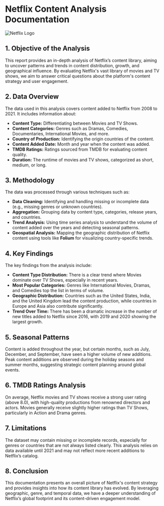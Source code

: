 # Netflix Content Analysis Documentation

![Netflix Logo](https://upload.wikimedia.org/wikipedia/commons/0/08/Netflix_2015_logo.svg)

## 1. Objective of the Analysis
This report provides an in-depth analysis of Netflix’s content library, aiming to uncover patterns and trends in content distribution, growth, and geographical influence. By evaluating Netflix's vast library of movies and TV shows, we aim to answer critical questions about the platform's content strategy and user engagement.

## 2. Data Overview
The data used in this analysis covers content added to Netflix from 2008 to 2021. It includes information about:

- **Content Type:** Differentiating between Movies and TV Shows.
- **Content Categories:** Genres such as Dramas, Comedies, Documentaries, International Movies, and more.
- **Country of Production:** Identifying the origin countries of the content.
- **Content Added Date:** Month and year when the content was added.
- **TMDB Ratings:** Ratings sourced from TMDB for evaluating content quality.
- **Duration:** The runtime of movies and TV shows, categorized as short, medium, or long.

## 3. Methodology
The data was processed through various techniques such as:

- **Data Cleaning:** Identifying and handling missing or incomplete data (e.g., missing genres or unknown countries).
- **Aggregation:** Grouping data by content type, categories, release years, and countries.
- **Trend Analysis:** Using time series analysis to understand the volume of content added over the years and detecting seasonal patterns.
- **Geospatial Analysis:** Mapping the geographic distribution of Netflix content using tools like **Folium** for visualizing country-specific trends.

## 4. Key Findings
The key findings from the analysis include:

- **Content Type Distribution:** There is a clear trend where Movies dominate over TV Shows, especially in recent years.
- **Most Popular Categories:** Genres like International Movies, Dramas, and Comedies top the list in terms of volume.
- **Geographic Distribution:** Countries such as the United States, India, and the United Kingdom lead the content production, while countries in Europe and Asia also contribute significantly.
- **Trend Over Time:** There has been a dramatic increase in the number of new titles added to Netflix since 2016, with 2019 and 2020 showing the largest growth.

## 5. Seasonal Patterns
Content is added throughout the year, but certain months, such as July, December, and September, have seen a higher volume of new additions. Peak content additions are observed during the holiday seasons and summer months, suggesting strategic content planning around global events.

## 6. TMDB Ratings Analysis
On average, Netflix movies and TV shows receive a strong user rating (above 8.0), with high-quality productions from renowned directors and actors. Movies generally receive slightly higher ratings than TV Shows, particularly in Action and Drama genres.

## 7. Limitations
The dataset may contain missing or incomplete records, especially for genres or countries that are not always listed clearly. This analysis relies on data available until 2021 and may not reflect more recent additions to Netflix’s catalog.

## 8. Conclusion
This documentation presents an overall picture of Netflix's content strategy and provides insights into how its content library has evolved. By leveraging geographic, genre, and temporal data, we have a deeper understanding of Netflix’s global footprint and its content-driven engagement model.
